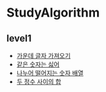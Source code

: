 # StudyAlgorithm

## level1
- [가운데 글자 가져오기](https://github.com/baekjinyeong/StudyAlgorithm/blob/master/level1/example1.js)
- [같은 숫자는 싫어](https://github.com/baekjinyeong/StudyAlgorithm/blob/master/level1/example2.js)
- [나누어 떨어지는 숫자 배열](https://github.com/baekjinyeong/StudyAlgorithm/blob/master/level1/example3.js)
- [두 정수 사이의 합](https://github.com/baekjinyeong/StudyAlgorithm/blob/master/level1/example4.js)
